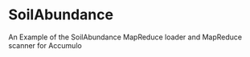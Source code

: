 SoilAbundance
=============

An Example of the SoilAbundance MapReduce loader and MapReduce scanner for Accumulo
